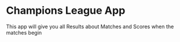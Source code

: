 # Champions League App

This app will give you all Results about Matches and Scores when the matches begin 
